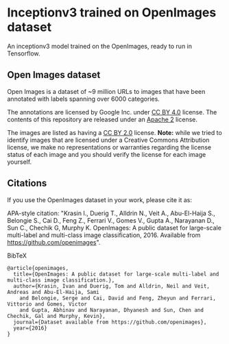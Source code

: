 # Inceptionv3 trained on OpenImages dataset

An inceptionv3 model trained on the OpenImages, ready to run in Tensorflow.


## Open Images dataset

Open Images is a dataset of ~9 million URLs to images that have been annotated with labels spanning over 6000 categories.

The annotations are licensed by Google Inc. under [CC BY 4.0](https://creativecommons.org/licenses/by/4.0/) license. The contents of this repository are released under an [Apache 2](LICENSE) license.

The images are listed as having a [CC BY 2.0](https://creativecommons.org/licenses/by/2.0/) license. **Note:** while we tried to identify images that are licensed under a Creative Commons Attribution license, we make no representations or warranties regarding the license status of each image and you should verify the license for each image yourself.

## Citations

If you use the OpenImages dataset in your work, please cite it as:

APA-style citation: "Krasin I., Duerig T., Alldrin N., Veit A., Abu-El-Haija S., Belongie S., Cai D., Feng Z., Ferrari V., Gomes V., Gupta A., Narayanan D., Sun C., Chechik G, Murphy K. OpenImages: A public dataset for large-scale multi-label and multi-class image classification, 2016. Available from https://github.com/openimages".

BibTeX
```
@article{openimages,
  title={OpenImages: A public dataset for large-scale multi-label and multi-class image classification.},
  author={Krasin, Ivan and Duerig, Tom and Alldrin, Neil and Veit, Andreas and Abu-El-Haija, Sami
    and Belongie, Serge and Cai, David and Feng, Zheyun and Ferrari, Vittorio and Gomes, Victor
    and Gupta, Abhinav and Narayanan, Dhyanesh and Sun, Chen and Chechik, Gal and Murphy, Kevin},
  journal={Dataset available from https://github.com/openimages},
  year={2016}
}
```
